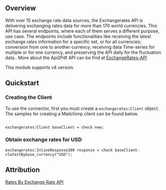 ## Overview
With over 15 exchange rate data sources, the Exchangerates API is delivering exchanging rates data for more than 170 world currencies. This API has several endpoints, where each of them serves a different purpose, use case. The endpoints include functionalities like receiving the latest exchange rates information for a specific set, or for all currencies; conversion from one to another currency; receiving data Time-series for multiple or for one currency, and preserving the API daily for the fluctuation data.. More about the Api2Pdf API can be find at [ExchangeRates-API](https://exchangeratesapi.io/documentation/)
 
This module supports v4 version.

## Quickstart

### Creating the Client

To use the connector, first you must create a `exchangerates:Client` object. The samples for creating a Mailchimp client can be found below.

```ballerina

exchangerates:Client baseClient = check new;
```

### Obtain exchange rates for USD

```ballerina
exchangerates:InlineResponse200 response = check baseClient->latestBybase_currency("USD");
```

## Attribution
<a href="https://www.exchangerate-api.com">Rates By Exchange Rate API</a>